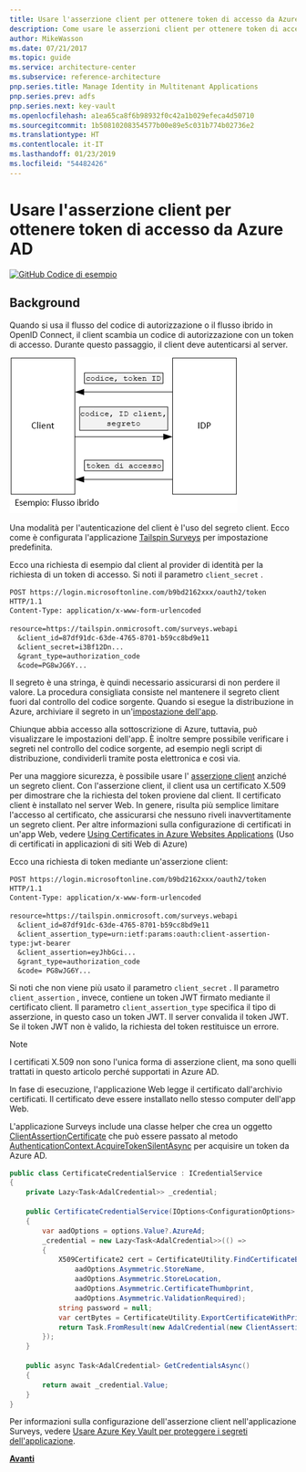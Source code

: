```yaml
---
title: Usare l'asserzione client per ottenere token di accesso da Azure AD
description: Come usare le asserzioni client per ottenere token di accesso da Azure AD.
author: MikeWasson
ms.date: 07/21/2017
ms.topic: guide
ms.service: architecture-center
ms.subservice: reference-architecture
pnp.series.title: Manage Identity in Multitenant Applications
pnp.series.prev: adfs
pnp.series.next: key-vault
ms.openlocfilehash: a1ea65ca8f6b98932f0c42a1b029efeca4d50710
ms.sourcegitcommit: 1b50810208354577b00e89e5c031b774b02736e2
ms.translationtype: HT
ms.contentlocale: it-IT
ms.lasthandoff: 01/23/2019
ms.locfileid: "54482426"
---
```

# <a name="use-client-assertion-to-get-access-tokens-from-azure-ad"></a>Usare l'asserzione client per ottenere token di accesso da Azure AD

[![GitHub](../_images/github.png) Codice di esempio][sample application]

## <a name="background"></a>Background

Quando si usa il flusso del codice di autorizzazione o il flusso ibrido in OpenID Connect, il client scambia un codice di autorizzazione con un token di accesso. Durante questo passaggio, il client deve autenticarsi al server.

![Segreto client](./images/client-secret.png)

Una modalità per l'autenticazione del client è l'uso del segreto client. Ecco come è configurata l'applicazione [Tailspin Surveys][Surveys] per impostazione predefinita.

Ecco una richiesta di esempio dal client al provider di identità per la richiesta di un token di accesso. Si noti il parametro `client_secret` .

```http
POST https://login.microsoftonline.com/b9bd2162xxx/oauth2/token HTTP/1.1
Content-Type: application/x-www-form-urlencoded

resource=https://tailspin.onmicrosoft.com/surveys.webapi
  &client_id=87df91dc-63de-4765-8701-b59cc8bd9e11
  &client_secret=i3Bf12Dn...
  &grant_type=authorization_code
  &code=PG8wJG6Y...
```

Il segreto è una stringa, è quindi necessario assicurarsi di non perdere il valore. La procedura consigliata consiste nel mantenere il segreto client fuori dal controllo del codice sorgente. Quando si esegue la distribuzione in Azure, archiviare il segreto in un'[impostazione dell'app][configure-web-app].

Chiunque abbia accesso alla sottoscrizione di Azure, tuttavia, può visualizzare le impostazioni dell'app. È inoltre sempre possibile verificare i segreti nel controllo del codice sorgente, ad esempio negli script di distribuzione, condividerli tramite posta elettronica e così via.

Per una maggiore sicurezza, è possibile usare l' [asserzione client] anziché un segreto client. Con l'asserzione client, il client usa un certificato X.509 per dimostrare che la richiesta del token proviene dal client. Il certificato client è installato nel server Web. In genere, risulta più semplice limitare l'accesso al certificato, che assicurarsi che nessuno riveli inavvertitamente un segreto client. Per altre informazioni sulla configurazione di certificati in un'app Web, vedere [Using Certificates in Azure Websites Applications][using-certs-in-websites] (Uso di certificati in applicazioni di siti Web di Azure)

Ecco una richiesta di token mediante un'asserzione client:

```http
POST https://login.microsoftonline.com/b9bd2162xxx/oauth2/token HTTP/1.1
Content-Type: application/x-www-form-urlencoded

resource=https://tailspin.onmicrosoft.com/surveys.webapi
  &client_id=87df91dc-63de-4765-8701-b59cc8bd9e11
  &client_assertion_type=urn:ietf:params:oauth:client-assertion-type:jwt-bearer
  &client_assertion=eyJhbGci...
  &grant_type=authorization_code
  &code= PG8wJG6Y...
```

Si noti che non viene più usato il parametro `client_secret` . Il parametro `client_assertion` , invece, contiene un token JWT firmato mediante il certificato client. Il parametro `client_assertion_type` specifica il tipo di asserzione, in questo caso un token JWT. Il server convalida il token JWT. Se il token JWT non è valido, la richiesta del token restituisce un errore.

> [!NOTE]
> I certificati X.509 non sono l'unica forma di asserzione client, ma sono quelli trattati in questo articolo perché supportati in Azure AD.

In fase di esecuzione, l'applicazione Web legge il certificato dall'archivio certificati. Il certificato deve essere installato nello stesso computer dell'app Web.

L'applicazione Surveys include una classe helper che crea un oggetto [ClientAssertionCertificate](/dotnet/api/microsoft.identitymodel.clients.activedirectory.clientassertioncertificate) che può essere passato al metodo [AuthenticationContext.AcquireTokenSilentAsync](/dotnet/api/microsoft.identitymodel.clients.activedirectory.authenticationcontext.acquiretokensilentasync) per acquisire un token da Azure AD.

```csharp
public class CertificateCredentialService : ICredentialService
{
    private Lazy<Task<AdalCredential>> _credential;

    public CertificateCredentialService(IOptions<ConfigurationOptions> options)
    {
        var aadOptions = options.Value?.AzureAd;
        _credential = new Lazy<Task<AdalCredential>>(() =>
        {
            X509Certificate2 cert = CertificateUtility.FindCertificateByThumbprint(
                aadOptions.Asymmetric.StoreName,
                aadOptions.Asymmetric.StoreLocation,
                aadOptions.Asymmetric.CertificateThumbprint,
                aadOptions.Asymmetric.ValidationRequired);
            string password = null;
            var certBytes = CertificateUtility.ExportCertificateWithPrivateKey(cert, out password);
            return Task.FromResult(new AdalCredential(new ClientAssertionCertificate(aadOptions.ClientId, new X509Certificate2(certBytes, password))));
        });
    }

    public async Task<AdalCredential> GetCredentialsAsync()
    {
        return await _credential.Value;
    }
}
```

Per informazioni sulla configurazione dell'asserzione client nell'applicazione Surveys, vedere [Usare Azure Key Vault per proteggere i segreti dell'applicazione][key vault].

[**Avanti**][key vault]

<!-- links -->

[configure-web-app]: /azure/app-service-web/web-sites-configure/
[azure-management-portal]: https://portal.azure.com
[asserzione client]: https://tools.ietf.org/html/rfc7521
[key vault]: key-vault.md
[Setup-KeyVault]: https://github.com/mspnp/multitenant-saas-guidance/blob/master/scripts/Setup-KeyVault.ps1
[Surveys]: tailspin.md
[using-certs-in-websites]: https://azure.microsoft.com/blog/using-certificates-in-azure-websites-applications/

[sample application]: https://github.com/mspnp/multitenant-saas-guidance
